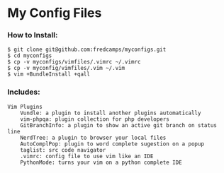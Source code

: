 My Config Files
=====================

### How to Install:

    $ git clone git@github.com:fredcamps/myconfigs.git
    $ cd myconfigs
    $ cp -v myconfigs/vimfiles/.vimrc ~/.vimrc
    $ cp -v myconfig/vimfiles/.vim ~/.vim
    $ vim +BundleInstall +qall

### Includes:

    Vim Plugins
        Vundle: a plugin to install another plugins automatically
        vim-phpqa: plugin collection for php developers
        GitBranchInfo: a plugin to show an active git branch on status line
        NerdTree: a plugin to browser your local files
        AutoComplPop: plugin to word complete sugestion on a popup
        taglist: src code navigator
        .vimrc: config file to use vim like an IDE
        PythonMode: turns your vim on a python complete IDE

